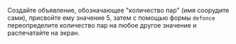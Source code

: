Создайте объявление, обозначающее "количество пар" (имя соорудите сами), присвойте ему значение 5, затем с помощью формы `defonce` переопределите количество пар на любое другое значение и распечатайте на экран.

